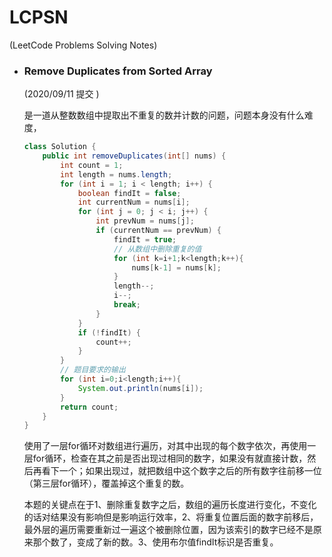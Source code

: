 # LCPSN 

(LeetCode Problems Solving Notes)

- ### Remove Duplicates from Sorted Array

  (2020/09/11 提交 )

  是一道从整数数组中提取出不重复的数并计数的问题，问题本身没有什么难度，

  ```java
  class Solution {
      public int removeDuplicates(int[] nums) {
          int count = 1;
          int length = nums.length;
          for (int i = 1; i < length; i++) {
              boolean findIt = false;
              int currentNum = nums[i];
              for (int j = 0; j < i; j++) {
                  int prevNum = nums[j];
                  if (currentNum == prevNum) {
                      findIt = true;
                      // 从数组中删除重复的值
                      for (int k=i+1;k<length;k++){
                          nums[k-1] = nums[k];
                      }
                      length--;
                      i--;
                      break;
                  }
              }
              if (!findIt) {
                  count++;
              }
          }
          // 题目要求的输出
          for (int i=0;i<length;i++){
              System.out.println(nums[i]);
          }
          return count;
      }
  }
  ```

  使用了一层for循环对数组进行遍历，对其中出现的每个数字依次，再使用一层for循环，检查在其之前是否出现过相同的数字，如果没有就直接计数，然后再看下一个；如果出现过，就把数组中这个数字之后的所有数字往前移一位（第三层for循环），覆盖掉这个重复的数。

  本题的关键点在于1、删除重复数字之后，数组的遍历长度进行变化，不变化的话对结果没有影响但是影响运行效率，2、将重复位置后面的数字前移后，最外层的遍历需要重新过一遍这个被删除位置，因为该索引的数字已经不是原来那个数了，变成了新的数。3、使用布尔值findIt标识是否重复。